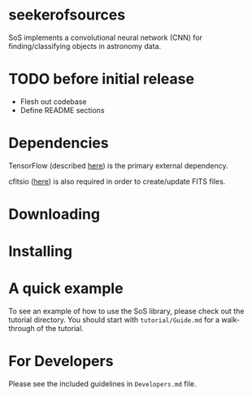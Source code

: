 # seekerofsources
SoS implements a convolutional neural network (CNN) for finding/classifying objects in astronomy data.

# TODO before initial release
* Flesh out codebase
* Define README sections

# Dependencies
TensorFlow (described [here]()) is the primary external dependency.

cfitsio ([here]()) is also required in order to create/update FITS files.

# Downloading


# Installing


# A quick example
To see an example of how to use the SoS library, please check out the tutorial
directory. You should start with `tutorial/Guide.md` for a walk-through of the
tutorial.

# For Developers
Please see the included guidelines in `Developers.md` file.